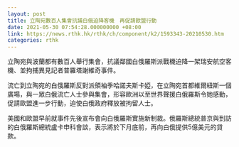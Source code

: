 ```yaml
---
layout: post
title: 立陶宛數百人集會抗議白俄迫降客機　再促請歐盟行動
date: 2021-05-30 07:54:28.000000000 +08:00
link: https://news.rthk.hk/rthk/ch/component/k2/1593343-20210530.htm
categories: rthk
---
```


立陶宛與波蘭都有數百人舉行集會，抗議鄰國白俄羅斯派戰機迫降一架瑞安航空客機、並拘捕異見記者普羅塔謝維奇事件。

流亡到立陶宛的白俄羅斯反對派領袖季哈諾夫斯卡婭，在立陶宛首都維爾紐斯一個廣場，與一眾白俄流亡人士參與集會，形容歐洲以至世界聲援白俄羅斯令她感動，促請歐盟進一步行動，迫使白俄政府釋放被拘留人士。

美國和歐盟早前就事件先後宣布會向白俄羅斯實施新制裁。俄羅斯總統普京與到訪的白俄羅斯總統盧卡申科會談，表示將於下月底前，再向白俄提供5億美元的貸款。
